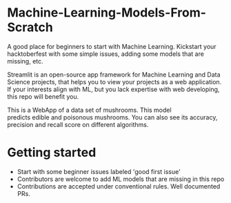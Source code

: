 # Machine-Learning-Models-From-Scratch

A good place for beginners to start with Machine Learning. 
Kickstart your hacktoberfest with some simple issues, adding some models that are missing, etc.

Streamlit is an open-source app framework for Machine Learning and Data Science projects, that helps you to view your projects as a web application.
If your interests align with ML, but you lack expertise with web developing, this repo will benefit you.

This is a WebApp of a data set of mushrooms. This model predicts edible and poisonous mushrooms. You can also see its accuracy, precision and recall score on different algorithms.


# Getting started
- Start with some beginner issues labeled 'good first issue'
- Contributors are welcome to add ML models that are missing in this repo
- Contributions are accepted under conventional rules. Well documented PRs.
